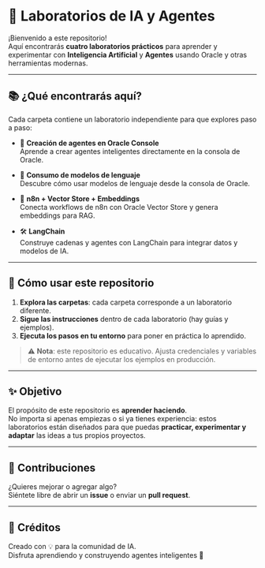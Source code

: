 # 🤖 Laboratorios de IA y Agentes

¡Bienvenido a este repositorio!  
Aquí encontrarás **cuatro laboratorios prácticos** para aprender y experimentar con **Inteligencia Artificial** y **Agentes** usando Oracle y otras herramientas modernas.  

---

## 📚 ¿Qué encontrarás aquí?

Cada carpeta contiene un laboratorio independiente para que explores paso a paso:

- 🧠 **Creación de agentes en Oracle Console**  
  Aprende a crear agentes inteligentes directamente en la consola de Oracle.

- 💬 **Consumo de modelos de lenguaje**  
  Descubre cómo usar modelos de lenguaje desde la consola de Oracle.

- 🔗 **n8n + Vector Store + Embeddings**  
  Conecta workflows de n8n con Oracle Vector Store y genera embeddings para RAG.

- 🛠 **LangChain**  
  Construye cadenas y agentes con LangChain para integrar datos y modelos de IA.

---

## 🚀 Cómo usar este repositorio

1. **Explora las carpetas**: cada carpeta corresponde a un laboratorio diferente.  
2. **Sigue las instrucciones** dentro de cada laboratorio (hay guías y ejemplos).  
3. **Ejecuta los pasos en tu entorno** para poner en práctica lo aprendido.

> ⚠️ **Nota**: este repositorio es educativo. Ajusta credenciales y variables de entorno antes de ejecutar los ejemplos en producción.

---

## ✨ Objetivo

El propósito de este repositorio es **aprender haciendo**.  
No importa si apenas empiezas o si ya tienes experiencia: estos laboratorios están diseñados para que puedas **practicar, experimentar y adaptar** las ideas a tus propios proyectos.

---

## 🤝 Contribuciones

¿Quieres mejorar o agregar algo?  
Siéntete libre de abrir un **issue** o enviar un **pull request**.  

---

## 🖤 Créditos

Creado con 💡 para la comunidad de IA.  
Disfruta aprendiendo y construyendo agentes inteligentes 🚀
